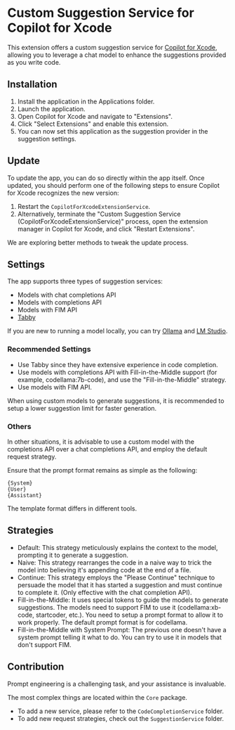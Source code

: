 # Custom Suggestion Service for Copilot for Xcode

This extension offers a custom suggestion service for [Copilot for Xcode](https://github.com/intitni/CopilotForXcode), allowing you to leverage a chat model to enhance the suggestions provided as you write code.

## Installation

1. Install the application in the Applications folder.
2. Launch the application.
3. Open Copilot for Xcode and navigate to "Extensions".
4. Click "Select Extensions" and enable this extension.
5. You can now set this application as the suggestion provider in the suggestion settings.

## Update

To update the app, you can do so directly within the app itself. Once updated, you should perform one of the following steps to ensure Copilot for Xcode recognizes the new version:

1. Restart the `CopilotForXcodeExtensionService`.
2. Alternatively, terminate the "Custom Suggestion Service (CopilotForXcodeExtensionService)" process, open the extension manager in Copilot for Xcode, and click "Restart Extensions".

We are exploring better methods to tweak the update process.

## Settings

The app supports three types of suggestion services:

- Models with chat completions API
- Models with completions API
- Models with FIM API
- [Tabby](https://tabby.tabbyml.com)

If you are new to running a model locally, you can try [Ollama](https://ollama.com) and [LM Studio](https://lmstudio.ai).

### Recommended Settings

- Use Tabby since they have extensive experience in code completion.
- Use models with completions API with Fill-in-the-Middle support (for example, codellama:7b-code), and use the "Fill-in-the-Middle" strategy.
- Use models with FIM API.

When using custom models to generate suggestions, it is recommended to setup a lower suggestion limit for faster generation.

### Others

In other situations, it is advisable to use a custom model with the completions API over a chat completions API, and employ the default request strategy.

Ensure that the prompt format remains as simple as the following:

```
{System}
{User}
{Assistant}
```

The template format differs in different tools.

## Strategies

- Default: This strategy meticulously explains the context to the model, prompting it to generate a suggestion.
- Naive: This strategy rearranges the code in a naive way to trick the model into believing it's appending code at the end of a file.
- Continue: This strategy employs the "Please Continue" technique to persuade the model that it has started a suggestion and must continue to complete it. (Only effective with the chat completion API).
- Fill-in-the-Middle: It uses special tokens to guide the models to generate suggestions. The models need to support FIM to use it (codellama:xb-code, startcoder, etc.). You need to setup a prompt format to allow it to work properly. The default prompt format is for codellama.
- Fill-in-the-Middle with System Prompt: The previous one doesn't have a system prompt telling it what to do. You can try to use it in models that don't support FIM.

## Contribution

Prompt engineering is a challenging task, and your assistance is invaluable.

The most complex things are located within the `Core` package.

- To add a new service, please refer to the `CodeCompletionService` folder.
- To add new request strategies, check out the `SuggestionService` folder.

